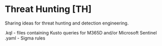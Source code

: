 # Threat Hunting [TH]
Sharing ideas for threat hunting and detection engineering. <br/>

.kql - files containing Kusto queries for M365D and/or Microsoft Sentinel <br/>
.yaml - Sigma rules <br/>
